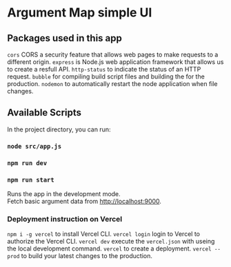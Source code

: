 # Argument Map simple UI

## Packages used in this app

`cors` CORS a security feature that allows web pages to make requests to a different origin.
`express` is Node.js web application framework that allows us to create a resfull API.
`http-status` to indicate the status of an HTTP request.
`bubble` for compiling build script files and building the for the production.
`nodemon` to automatically restart the node application when file changes.

## Available Scripts

In the project directory, you can run:

### `node src/app.js`

### `npm run dev`

### `npm run start`

Runs the app in the development mode.\
Fetch basic argument data from [http://localhost:9000](http://localhost:9000).

### Deployment instruction on Vercel

`npm i -g vercel` to install Vercel CLI.
`vercel login` login to Vercel to authorize the Vercel CLI.
`vercel dev` execute the `vercel.json` with useing the local development command.
`vercel` to create a deployment.
`vercel --prod` to build your latest changes to the production.
